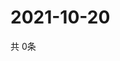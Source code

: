 # 2021-10-20
  共 0条

  <!-- BEGIN -->
  <!-- 最后更新时间Wed Oct 20 2021 07:03:26 GMT+0000 (Coordinated Universal Time) -->
  
  <!-- END -->
  
  